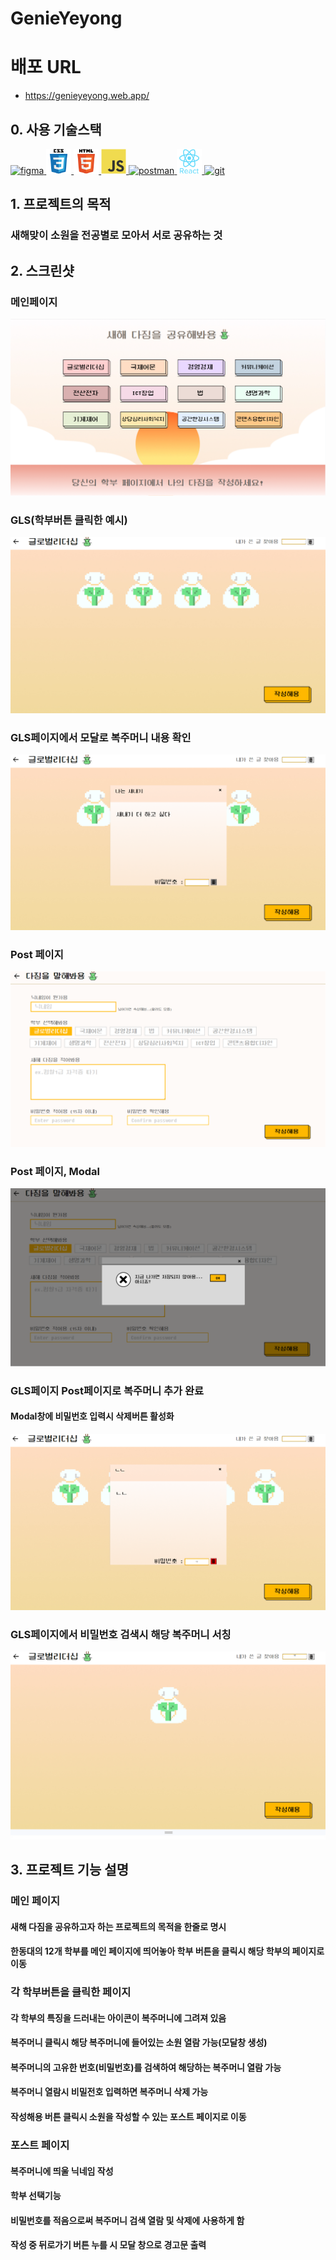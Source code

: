 # GenieYeyong

# 배포 URL
- https://genieyeyong.web.app/

## 0. 사용 기술스택 
 <a href="https://www.figma.com/" target="_blank" rel="noreferrer"> <img src="https://www.vectorlogo.zone/logos/figma/figma-icon.svg" alt="figma" width="40" height="40"/> </a> 
 <a href="https://www.w3schools.com/css/" target="_blank" rel="noreferrer"> <img src="https://raw.githubusercontent.com/devicons/devicon/master/icons/css3/css3-original-wordmark.svg" alt="css3" width="40" height="40"/> </a> 
 <a href="https://www.w3.org/html/" target="_blank" rel="noreferrer"> <img src="https://raw.githubusercontent.com/devicons/devicon/master/icons/html5/html5-original-wordmark.svg" alt="html5" width="40" height="40"/> </a> 
 <a href="https://developer.mozilla.org/en-US/docs/Web/JavaScript" target="_blank" rel="noreferrer"> <img src="https://raw.githubusercontent.com/devicons/devicon/master/icons/javascript/javascript-original.svg" alt="javascript" width="40" height="40"/> </a> 
 <a href="https://postman.com" target="_blank" rel="noreferrer"> <img src="https://www.vectorlogo.zone/logos/getpostman/getpostman-icon.svg" alt="postman" width="40" height="40"/> </a>
  <a href="https://reactjs.org/" target="_blank" rel="noreferrer"> <img src="https://raw.githubusercontent.com/devicons/devicon/master/icons/react/react-original-wordmark.svg" alt="react" width="40" height="40"/> </a> 
   <a href="https://git-scm.com/" target="_blank" rel="noreferrer"> <img src="https://www.vectorlogo.zone/logos/git-scm/git-scm-icon.svg" alt="git" width="40" height="40"/> </a> 

## 1. 프로젝트의 목적
### 새해맞이 소원을 전공별로 모아서 서로 공유하는 것
## 2. 스크린샷

### 메인페이지
![default](/public/img/readme/Home.png)

### GLS(학부버튼 클릭한 예시)
![default](/public/img/readme/GLS.png)

### GLS페이지에서 모달로 복주머니 내용 확인
![default](/public/img/readme/Modal_GLS.png)

### Post 페이지
![default](/public/img/readme/Post.png)

### Post 페이지, Modal
![default](/public/img/readme/Post_Modal.png)

### GLS페이지 Post페이지로 복주머니 추가 완료
#### Modal창에 비밀번호 입력시 삭제버튼 활성화
![default](/public/img/readme/GLS_post.png)

### GLS페이지에서 비밀번호 검색시 해당 복주머니 서칭
![default](/public/img/readme/Search.png)




## 3. 프로젝트 기능 설명
### 메인 페이지
#### 새해 다짐을 공유하고자 하는 프로젝트의 목적을 한줄로 명시
#### 한동대의 12개 학부를 메인 페이지에 띄어놓아 학부 버튼을 클릭시 해당 학부의 페이지로 이동

### 각 학부버튼을 클릭한 페이지
#### 각 학부의 특징을 드러내는 아이콘이 복주머니에 그려져 있음
#### 복주머니 클릭시 해당 복주머니에 들어있는 소원 열람 가능(모달창 생성)
#### 복주머니의 고유한 번호(비밀번호)를 검색하여 해당하는 복주머니 열람 가능
#### 복주머니 열람시 비밀전호 입력하면 복주머니 삭제 가능
#### 작성해용 버튼 클릭시 소원을 작성할 수 있는 포스트 페이지로 이동

### 포스트 페이지
#### 복주머니에 띄울 닉네임 작성
#### 학부 선택기능
#### 비밀번호를 적음으로써 복주머니 검색 열람 및 삭제에 사용하게 함
#### 작성 중 뒤로가기 버튼 누를 시 모달 창으로 경고문 출력
